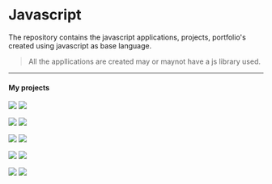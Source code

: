 # Javascript
The repository contains the javascript applications, projects, portfolio's created using javascript as base language.
>All the appllications are created may or maynot have a js library used.
***
#### My projects
![](https://img.shields.io/badge/-Budget%20App-0a0a0a.svg?style=flat&colorA=0a0a0a)  ![](https://img.shields.io/badge/-Dice%20Games-0a0a0a.svg?style=flat&colorA=0a0a0a)

![](https://img.shields.io/badge/-Countdown%20Timer-0a0a0a.svg?style=flat&colorA=0a0a0a)  ![](https://img.shields.io/badge/-Notes%20App-0a0a0a.svg?style=flat&colorA=0a0a0a)

![](https://img.shields.io/badge/-password%20generator-0a0a0a.svg?style=flat&colorA=0a0a0a)  ![](https://img.shields.io/badge/-Drum%20Kit-0a0a0a.svg?style=flat&colorA=0a0a0a)

![](https://img.shields.io/badge/-Canvas%20-0a0a0a.svg?style=flat&colorA=0a0a0a)  ![](https://img.shields.io/badge/-Github%20Profile-0a0a0a.svg?style=flat&colorA=0a0a0a)

![](https://img.shields.io/badge/-JS%20Clock-0a0a0a.svg?style=flat&colorA=0a0a0a)   ![](https://img.shields.io/badge/-Recipe%20App-0a0a0a.svg?style=flat&colorA=0a0a0a)


